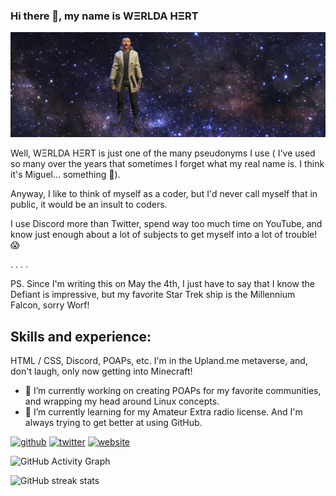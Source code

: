 ### Hi there 👋, my name is WΞRLDA HΞRT

![Welcome to my Github Profile page](https://github.com/RunHot/RunHot/blob/main/github-banner-1.png)

Well, WΞRLDA HΞRT is just one of the many pseudonyms I use ( I've used so many over the years that sometimes I forget what my real name is. I think it's Miguel... something 🤔). 

Anyway, I like to think of myself as a coder, but I'd never call myself that in public, it would be an insult to coders.

I use Discord more than Twitter, spend way too much time on YouTube, and know just enough about a lot of subjects to get myself into a lot of trouble! 😱

. 
.
.
.

PS. Since I'm writing this on May the 4th, I just have to say that I know the Defiant is impressive, but my favorite Star Trek ship is the Millennium Falcon, sorry Worf!

## Skills and experience: 

HTML / CSS, Discord, POAPs, etc. I'm in the Upland.me metaverse, and, don't laugh, only now getting into Minecraft!

- 🔭 I’m currently working on creating POAPs for my favorite communities, and wrapping my head around Linux concepts. 
- 🌱 I’m currently learning for my Amateur Extra radio license. And I'm always trying to get better at using GitHub. 


[<img src='https://cdn.jsdelivr.net/npm/simple-icons@3.0.1/icons/github.svg' alt='github' height='40'>](https://github.com/RunHot)  [<img src='https://cdn.jsdelivr.net/npm/simple-icons@3.0.1/icons/twitter.svg' alt='twitter' height='40'>](https://twitter.com/nullspacer)  [<img src='https://cdn.jsdelivr.net/npm/simple-icons@3.0.1/icons/icloud.svg' alt='website' height='40'>](https://nullspacer.com)  

![GitHub Activity Graph](https://activity-graph.herokuapp.com/graph?username=RunHot)  

![GitHub streak stats](https://streak-stats.demolab.com/?user=RunHot)  

